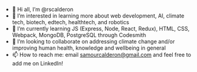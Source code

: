 - 👋 Hi all, I’m @rscalderon
- 👀 I’m interested in learning more about web development, AI, climate tech, biotech, edtech, healthtech, and robotics
- 🌱 I’m currently learning JS (Express, Node, React, Redux), HTML, CSS, Webpack, MongoDB, PostgreSQL through Codesmith
- 💞️ I’m looking to collaborate on addressing climate change and/or improving human health, knowledge and wellbeing in general
- 📫 How to reach me: email samourcalderon@gmail.com and feel free to add me on LinkedIn!

<!---
rscalderon/rscalderon is a ✨ special ✨ repository because its `README.md` (this file) appears on your GitHub profile.
You can click the Preview link to take a look at your changes.
--->
